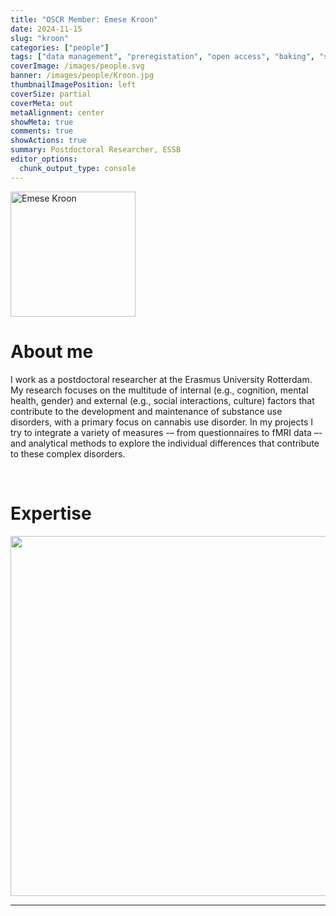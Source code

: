 ```yaml
---
title: "OSCR Member: Emese Kroon"
date: 2024-11-15
slug: "kroon"
categories: ["people"]
tags: ["data management", "preregistation", "open access", "baking", "school-essb"] # top 3 categories + unique + school
coverImage: /images/people.svg
banner: /images/people/Kroon.jpg
thumbnailImagePosition: left
coverSize: partial
coverMeta: out
metaAlignment: center
showMeta: true
comments: true
showActions: true
summary: Postdoctoral Researcher, ESSB
editor_options: 
  chunk_output_type: console
---
```


<!-- EMAIL -->
<p>
  <a href="mailto:kroon@essb.eur.nl">
  <img border="0" alt="Emese Kroon" src="/images/people/Kroon.jpg" width="200" height="200" align="center">
  </a>
</p>


<p align="center">
<!--  CV-->
  <a href="https://emesekroon.nl/CV/" class="fa-solid fa-file" style="color:#000000;">
  </a> 

<!-- TWITTER   
  <a href="" class="fa-brands fa-x-twitter" style="color:#000000;">
  </a>   -->


<!-- GOOGLE SCHOLAR-->
  <a href="https://scholar.google.nl/citations?user=G4m5gtUAAAAJ&hl=en" class="fa-brands fa-google-scholar" style="color:#000000;">
  </a>

  
<!-- RESEARCHGATE -->
  <a href="https://www.researchgate.net/profile/Emese-Kroon" class="fa-brands fa-researchgate" style="color:#000000;">
  </a>
  
<!-- LINKEDIN 
  <a href="" class="fa-brands fa-linkedin" style="color:#000000;">
  </a> -->  
  
  <!-- ORCID   
  <a href="" class="fa-brands fa-orcid" style="color:#000000;">
  </a>  -->

<!-- PERSONAL WEBSITE -->
  <a href="https://emesekroon.nl/" class="fa-solid fa-link" style="color:#000000;">
  </a> 

<!-- GITHUB 
  <a href="" class="fa-brands fa-github" style="color:#000000;"> 
  </a> -->
</p>






# About me

I work as a postdoctoral researcher at the Erasmus University Rotterdam. My research focuses on the multitude of internal (e.g., cognition, mental health, gender) and external (e.g., social interactions, culture) factors that contribute to the development and maintenance of substance use disorders, with a primary focus on cannabis use disorder. In my projects I try to integrate a variety of measures -– from questionnaires to fMRI data –- and analytical methods to explore the individual differences that contribute to these complex disorders.


<BR>

# Expertise

<img src="{{< blogdown/postref >}}index_files/figure-html/radarPlot-1.png" width="576" />

***


